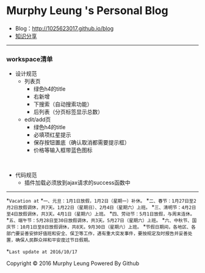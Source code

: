 # Murphy Leung 's Personal Blog

  - Blog：http://1025623017.github.io/blog
  - [知识分享](https://github.com/1025623017/blog/tree/gh-pages)



------



### workspace清单

* 设计规范
  * 列表页
    * 绿色h4的title
    * 右新增
    * 下搜索（自动搜索功能）
    * 后列表（分页标签显示总数）
  * edit/add页
    * 绿色h4的title
    * 必填项红星提示
    * 保存按钮置底（确认取消都需要提示框）
    * 价格等输入框带蓝色图标

<br>

* 代码规范
  * 插件加载必须放到ajax请求的success函数中



***

*`Vacation at`
*`一、元旦：1月1日放假，1月2日（星期一）补休。`
*`二、春节：1月27日至2月2日放假调休，共7天。1月22日（星期日）、2月4日（星期六）上班。`
*`三、清明节：4月2日至4日放假调休，共3天。4月1日（星期六）上班。`
*`四、劳动节：5月1日放假，与周末连休。`
*`五、端午节：5月28日至30日放假调休，共3天。5月27日（星期六）上班。`
*`六、中秋节、国庆节：10月1日至8日放假调休，共8天。9月30日（星期六）上班。`
*`节假日期间，各地区、各部门要妥善安排好值班和安全、保卫等工作，遇有重大突发事件，要按规定及时报告并妥善处置，确保人民群众祥和平安度过节日假期。`

*`Last update at 2016/10/17`

Copyright &copy; 2016 Murphy Leung Powered By Github
